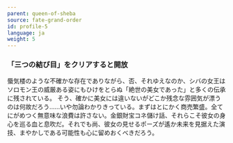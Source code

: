 ```yaml
---
parent: queen-of-sheba
source: fate-grand-order
id: profile-5
language: ja
weight: 5
---
```


### 「三つの結び目」をクリアすると開放

蜃気楼のような不確かな存在でありながら、否、それゆえなのか、シバの女王はソロモン王の威厳ある姿にもひけをとらぬ「絶世の美女であった」と多くの伝承に残されている。
そう、確かに美女には違いないがどこか残念な雰囲気が漂うのは何故だろう……いや勿論わかりきっている。まずはとにかく商売繁盛。全てにがめつく無意味な浪費は許さない。金銀財宝コネ儲け話、それらこそ彼女の身心を巡る血と息吹だ。それでも尚、彼女の見せるポーズが遙か未来を見据えた演技、まやかしである可能性も心に留めおくべきだろう。
